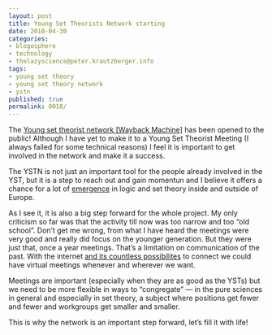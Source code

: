 ```yaml
---
layout: post
title: Young Set Theorists Network starting
date: 2010-04-30
categories:
- blogosphere
- technology
- thelazyscience@peter.krautzberger.info
tags:
- young set theory
- young set theory network
- ystn
published: true
permalink: 0018/
---
```


The [Young set theorist network [Wayback Machine]](https://web.archive.org/web/20110711064402/http://young-set-theory.net/wiki/Main_Page) has been opened to the public! Although I have yet to make it to a Young Set Theorist Meeting (I always failed for some technical reasons) I feel it is important to get involved in the network and make it a success.

The YSTN is not just an important tool for the people already involved in the YST, but it is a step to reach out and gain momentun and I believe it offers a chance for a lot of [emergence](http://en.wikipedia.org/wiki/Emergence) in logic and set theory inside and outside of Europe.

As I see it, it is also a big step forward for the whole project. My only criticism so far was that the activity till now was too narrow and too “old school”. Don’t get me wrong, from what I have heard the meetings were very good and really did focus on the younger generation. But they were just that, once a year meetings. That’s a limitation on communication of the past. With the internet [and its countless possibilites](/0010/) to connect we could have virtual meetings whenever and wherever we want.

Meetings are important (especially when they are as good as the YSTs) but we need to be more flexible in ways to “congregate” — in the pure sciences in general and especially in set theory, a subject where positions get fewer and fewer and workgroups get smaller and smaller.

This is why the network is an important step forward, let’s fill it with life!
